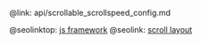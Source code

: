 @link: api/scrollable_scrollspeed_config.md

@seolinktop: [js framework](https://webix.com)
@seolink: [scroll layout](https://webix.com/widget/scrollview/)